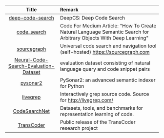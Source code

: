 | Title | Remark |
| :----: | :---- |
| [deep-code-search](https://github.com/guxd/deep-code-search)|DeepCS: Deep Code Search|
|[code_search](https://github.com/hamelsmu/code_search)|Code For Medium Article: "How To Create Natural Language Semantic Search for Arbitrary Objects With Deep Learning"|
|[sourcegraph](https://github.com/sourcegraph/sourcegraph)|Universal code search and navigation tool (self-hosted) https://sourcegraph.com|
|[Neural-Code-Search-Evaluation-Dataset](https://github.com/facebookresearch/Neural-Code-Search-Evaluation-Dataset)|evaluation dataset consisting of natural language query and code snippet pairs|
|[pysonar2](https://github.com/yinwang0/pysonar2)|PySonar2: an advanced semantic indexer for Python|
|[livegrep](https://github.com/livegrep/livegrep)|Interactively grep source code. Source for http://livegrep.com/|
|[CodeSearchNet](https://github.com/github/CodeSearchNet)|Datasets, tools, and benchmarks for representation learning of code.|
|[TransCoder](https://github.com/facebookresearch/TransCoder)|Public release of the TransCoder research project|











